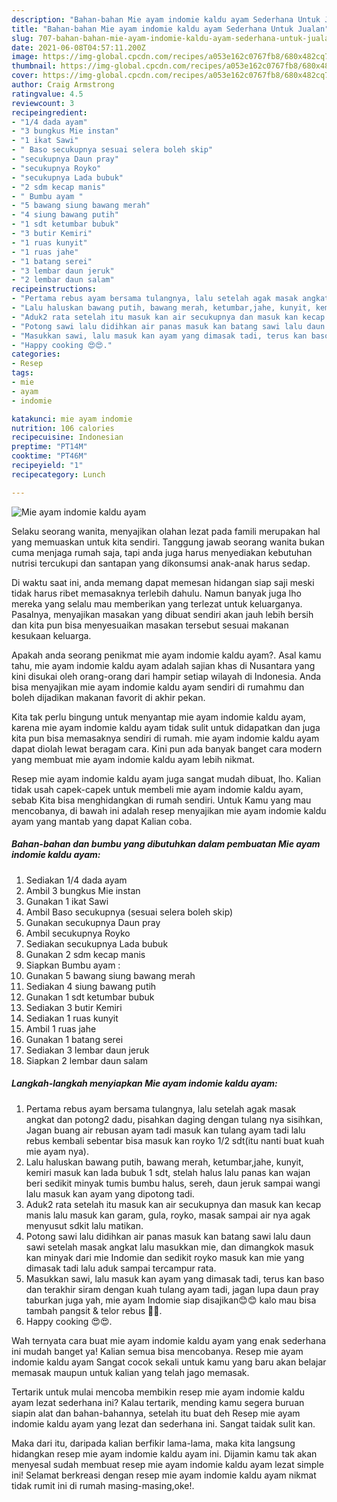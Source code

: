 ```yaml
---
description: "Bahan-bahan Mie ayam indomie kaldu ayam Sederhana Untuk Jualan"
title: "Bahan-bahan Mie ayam indomie kaldu ayam Sederhana Untuk Jualan"
slug: 707-bahan-bahan-mie-ayam-indomie-kaldu-ayam-sederhana-untuk-jualan
date: 2021-06-08T04:57:11.200Z
image: https://img-global.cpcdn.com/recipes/a053e162c0767fb8/680x482cq70/mie-ayam-indomie-kaldu-ayam-foto-resep-utama.jpg
thumbnail: https://img-global.cpcdn.com/recipes/a053e162c0767fb8/680x482cq70/mie-ayam-indomie-kaldu-ayam-foto-resep-utama.jpg
cover: https://img-global.cpcdn.com/recipes/a053e162c0767fb8/680x482cq70/mie-ayam-indomie-kaldu-ayam-foto-resep-utama.jpg
author: Craig Armstrong
ratingvalue: 4.5
reviewcount: 3
recipeingredient:
- "1/4 dada ayam"
- "3 bungkus Mie instan"
- "1 ikat Sawi"
- " Baso secukupnya sesuai selera boleh skip"
- "secukupnya Daun pray"
- "secukupnya Royko"
- "secukupnya Lada bubuk"
- "2 sdm kecap manis"
- " Bumbu ayam "
- "5 bawang siung bawang merah"
- "4 siung bawang putih"
- "1 sdt ketumbar bubuk"
- "3 butir Kemiri"
- "1 ruas kunyit"
- "1 ruas jahe"
- "1 batang serei"
- "3 lembar daun jeruk"
- "2 lembar daun salam"
recipeinstructions:
- "Pertama rebus ayam bersama tulangnya, lalu setelah agak masak angkat dan potong2 dadu, pisahkan daging dengan tulang nya sisihkan, Jagan buang air rebusan ayam tadi masuk kan tulang ayam tadi lalu rebus kembali sebentar bisa masuk kan royko 1/2 sdt(itu nanti buat kuah mie ayam nya)."
- "Lalu haluskan bawang putih, bawang merah, ketumbar,jahe, kunyit, kemiri masuk kan lada bubuk 1 sdt, stelah halus lalu panas kan wajan beri sedikit minyak tumis bumbu halus, sereh, daun jeruk sampai wangi lalu masuk kan ayam yang dipotong tadi."
- "Aduk2 rata setelah itu masuk kan air secukupnya dan masuk kan kecap manis lalu masuk kan garam, gula, royko, masak sampai air nya agak menyusut sdkit lalu matikan."
- "Potong sawi lalu didihkan air panas masuk kan batang sawi lalu daun sawi setelah masak angkat lalu masukkan mie, dan dimangkok masuk kan minyak dari mie Indomie dan sedikit royko masuk kan mie yang dimasak tadi lalu aduk sampai tercampur rata."
- "Masukkan sawi, lalu masuk kan ayam yang dimasak tadi, terus kan baso dan terakhir siram dengan kuah tulang ayam tadi, jagan lupa daun pray taburkan juga yah, mie ayam Indomie siap disajikan😊😊 kalo mau bisa tambah pangsit &amp; telor rebus 🤣🤣."
- "Happy cooking 😍😍."
categories:
- Resep
tags:
- mie
- ayam
- indomie

katakunci: mie ayam indomie 
nutrition: 106 calories
recipecuisine: Indonesian
preptime: "PT14M"
cooktime: "PT46M"
recipeyield: "1"
recipecategory: Lunch

---
```



![Mie ayam indomie kaldu ayam](https://img-global.cpcdn.com/recipes/a053e162c0767fb8/680x482cq70/mie-ayam-indomie-kaldu-ayam-foto-resep-utama.jpg)

Selaku seorang wanita, menyajikan olahan lezat pada famili merupakan hal yang memuaskan untuk kita sendiri. Tanggung jawab seorang  wanita bukan cuma menjaga rumah saja, tapi anda juga harus menyediakan kebutuhan nutrisi tercukupi dan santapan yang dikonsumsi anak-anak harus sedap.

Di waktu  saat ini, anda memang dapat memesan hidangan siap saji meski tidak harus ribet memasaknya terlebih dahulu. Namun banyak juga lho mereka yang selalu mau memberikan yang terlezat untuk keluarganya. Pasalnya, menyajikan masakan yang dibuat sendiri akan jauh lebih bersih dan kita pun bisa menyesuaikan masakan tersebut sesuai makanan kesukaan keluarga. 



Apakah anda seorang penikmat mie ayam indomie kaldu ayam?. Asal kamu tahu, mie ayam indomie kaldu ayam adalah sajian khas di Nusantara yang kini disukai oleh orang-orang dari hampir setiap wilayah di Indonesia. Anda bisa menyajikan mie ayam indomie kaldu ayam sendiri di rumahmu dan boleh dijadikan makanan favorit di akhir pekan.

Kita tak perlu bingung untuk menyantap mie ayam indomie kaldu ayam, karena mie ayam indomie kaldu ayam tidak sulit untuk didapatkan dan juga kita pun bisa memasaknya sendiri di rumah. mie ayam indomie kaldu ayam dapat diolah lewat beragam cara. Kini pun ada banyak banget cara modern yang membuat mie ayam indomie kaldu ayam lebih nikmat.

Resep mie ayam indomie kaldu ayam juga sangat mudah dibuat, lho. Kalian tidak usah capek-capek untuk membeli mie ayam indomie kaldu ayam, sebab Kita bisa menghidangkan di rumah sendiri. Untuk Kamu yang mau mencobanya, di bawah ini adalah resep menyajikan mie ayam indomie kaldu ayam yang mantab yang dapat Kalian coba.

<!--inarticleads1-->

##### Bahan-bahan dan bumbu yang dibutuhkan dalam pembuatan Mie ayam indomie kaldu ayam:

1. Sediakan 1/4 dada ayam
1. Ambil 3 bungkus Mie instan
1. Gunakan 1 ikat Sawi
1. Ambil  Baso secukupnya (sesuai selera boleh skip)
1. Gunakan secukupnya Daun pray
1. Ambil secukupnya Royko
1. Sediakan secukupnya Lada bubuk
1. Gunakan 2 sdm kecap manis
1. Siapkan  Bumbu ayam :
1. Gunakan 5 bawang siung bawang merah
1. Sediakan 4 siung bawang putih
1. Gunakan 1 sdt ketumbar bubuk
1. Sediakan 3 butir Kemiri
1. Sediakan 1 ruas kunyit
1. Ambil 1 ruas jahe
1. Gunakan 1 batang serei
1. Sediakan 3 lembar daun jeruk
1. Siapkan 2 lembar daun salam




<!--inarticleads2-->

##### Langkah-langkah menyiapkan Mie ayam indomie kaldu ayam:

1. Pertama rebus ayam bersama tulangnya, lalu setelah agak masak angkat dan potong2 dadu, pisahkan daging dengan tulang nya sisihkan, Jagan buang air rebusan ayam tadi masuk kan tulang ayam tadi lalu rebus kembali sebentar bisa masuk kan royko 1/2 sdt(itu nanti buat kuah mie ayam nya).
1. Lalu haluskan bawang putih, bawang merah, ketumbar,jahe, kunyit, kemiri masuk kan lada bubuk 1 sdt, stelah halus lalu panas kan wajan beri sedikit minyak tumis bumbu halus, sereh, daun jeruk sampai wangi lalu masuk kan ayam yang dipotong tadi.
1. Aduk2 rata setelah itu masuk kan air secukupnya dan masuk kan kecap manis lalu masuk kan garam, gula, royko, masak sampai air nya agak menyusut sdkit lalu matikan.
1. Potong sawi lalu didihkan air panas masuk kan batang sawi lalu daun sawi setelah masak angkat lalu masukkan mie, dan dimangkok masuk kan minyak dari mie Indomie dan sedikit royko masuk kan mie yang dimasak tadi lalu aduk sampai tercampur rata.
1. Masukkan sawi, lalu masuk kan ayam yang dimasak tadi, terus kan baso dan terakhir siram dengan kuah tulang ayam tadi, jagan lupa daun pray taburkan juga yah, mie ayam Indomie siap disajikan😊😊 kalo mau bisa tambah pangsit &amp; telor rebus 🤣🤣.
1. Happy cooking 😍😍.




Wah ternyata cara buat mie ayam indomie kaldu ayam yang enak sederhana ini mudah banget ya! Kalian semua bisa mencobanya. Resep mie ayam indomie kaldu ayam Sangat cocok sekali untuk kamu yang baru akan belajar memasak maupun untuk kalian yang telah jago memasak.

Tertarik untuk mulai mencoba membikin resep mie ayam indomie kaldu ayam lezat sederhana ini? Kalau tertarik, mending kamu segera buruan siapin alat dan bahan-bahannya, setelah itu buat deh Resep mie ayam indomie kaldu ayam yang lezat dan sederhana ini. Sangat taidak sulit kan. 

Maka dari itu, daripada kalian berfikir lama-lama, maka kita langsung hidangkan resep mie ayam indomie kaldu ayam ini. Dijamin kamu tak akan menyesal sudah membuat resep mie ayam indomie kaldu ayam lezat simple ini! Selamat berkreasi dengan resep mie ayam indomie kaldu ayam nikmat tidak rumit ini di rumah masing-masing,oke!.

